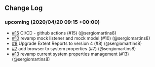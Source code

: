 ## Change Log

### upcoming (2020/04/20 09:15 +00:00)
- [#15](https://github.com/sergiomartins8/ui-automation-bootstrap/pull/15) CI/CD - github actions (#15) (@sergiomartins8)
- [#10](https://github.com/sergiomartins8/ui-automation-bootstrap/pull/10) revamp mock listener and mock model (#10) (@sergiomartins8)
- [#8](https://github.com/sergiomartins8/ui-automation-bootstrap/pull/8) Upgrade Extent Reports to version 4 (#8) (@sergiomartins8)
- [#7](https://github.com/sergiomartins8/ui-automation-bootstrap/pull/7) add browser to system properties (#7) (@sergiomartins8)
- [#13](https://github.com/sergiomartins8/ui-automation-bootstrap/pull/13) revamp current system properties management (#13) (@sergiomartins8)